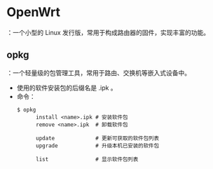 # OpenWrt

：一个小型的 Linux 发行版，常用于构成路由器的固件，实现丰富的功能。

## opkg

：一个轻量级的包管理工具，常用于路由、交换机等嵌入式设备中。
- 使用的软件安装包的后缀名是 .ipk 。
- 命令：
    ```
    $ opkg
          install <name>.ipk # 安装软件包
          remove <name>.ipk  # 卸载软件包

          update             # 更新可获取的软件包列表
          upgrade            # 升级本机已安装的软件包

          list               # 显示软件包列表
    ```
